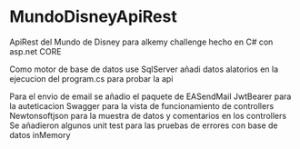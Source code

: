 # MundoDisneyApiRest
ApiRest del Mundo de Disney para alkemy challenge hecho en C# con asp.net CORE

Como motor de base de datos use SqlServer
añadi datos alatorios en la ejecucion del program.cs para probar la api

Para el envio de email se añadio el paquete de EASendMail
JwtBearer para la auteticacion
Swagger para la vista de funcionamiento de controllers
Newtonsoftjson para la muestra de datos y comentarios en los controllers
Se añadieron algunos unit test para las pruebas de errores con base de datos inMemory
